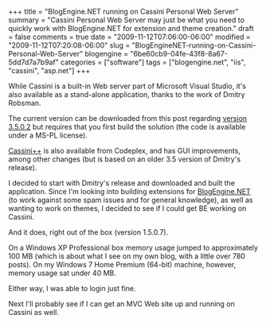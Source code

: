 +++
title = "BlogEngine.NET running on Cassini Personal Web Server"
summary = "Cassini Personal Web Server may just be what you need to quickly work with BlogEngine.NET for extension and theme creation."
draft = false
comments = true
date = "2009-11-12T07:06:00-06:00"
modified = "2009-11-12T07:20:08-06:00"
slug = "BlogEngineNET-running-on-Cassini-Personal-Web-Server"
blogengine = "6be60cb9-04fe-43f8-8a67-5dd7d7a7b9af"
categories = ["software"]
tags = ["blogengine.net", "iis", "cassini", "asp.net"]
+++

<p>While Cassini is a built-in Web server part of Microsoft Visual Studio, it's also available as a stand-alone application, thanks to the work of Dmitry Robsman.</p>
<p>The current version can be downloaded from this post regarding <a href="http://blogs.msdn.com/dmitryr/archive/2009/04/23/cassini-support-for-friendly-urls-routing.aspx">version 3.5.0.2</a> but requires that you first build the solution (the code is available under a MS-PL license).</p>
<p><a href="http://cassinipp.codeplex.com/">Cassini++</a> is also available from Codeplex, and has GUI improvements, among other changes (but is based on an older 3.5 version of Dmitry's release).</p>
<p>I decided to start with Dmitry's release and downloaded and built the application. Since I'm looking into building extensions for <a href="http://www.dotnetblogengine.net/">BlogEngine.NET</a> (to work against some spam issues and for general knowledge), as well as wanting to work on themes, I decided to see if I could get BE working on Cassini.</p>
<p>And it does, right out of the box (version 1.5.0.7).</p>
<p>On a Windows XP Professional box memory usage jumped to approximately 100 MB (which is about what I see on my own blog, with a little over 780 posts). On my Windows 7 Home Premium (64-bit) machine, however, memory usage sat under 40 MB.</p>
<p>Either way, I was able to login just fine.</p>
<p>Next I'll probably see if I can get an MVC Web site up and running on Cassini as well.</p>
